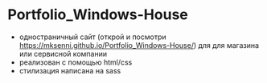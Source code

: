 # Portfolio_Windows-House

- одностраничный сайт (открой и посмотри https://mksenni.github.io/Portfolio_Windows-House/) для для магазина или сервисной компании
- реализован с помощью html/css
- стилизация написана на sass
